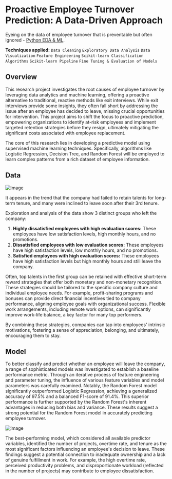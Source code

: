 # Proactive Employee Turnover Prediction: A Data-Driven Approach
Eyeing on the data of employee turnover that is preventable but often ignored - [Python EDA & ML](End-to-end_Machine-Learning-Project.ipynb).

**Techniques applied:** `Data Cleaning`  `Exploratory Data Analysis` `Data Visualization` 
`Feature Engineering` `Scikit-learn Classification Algorithms` `Scikit-learn Pipeline`
`Fine Tuning & Evaluation of Models`

## Overview 
This research project investigates the root causes of employee turnover by leveraging data analytics and machine learning, offering a proactive alternative to traditional, reactive methods like exit interviews.  While exit interviews provide some insights, they often fall short by addressing the issue after an employee has decided to leave, missing crucial opportunities for intervention.  This project aims to shift the focus to proactive prediction, empowering organizations to identify at-risk employees and implement targeted retention strategies before they resign, ultimately mitigating the significant costs associated with employee replacement.

The core of this research lies in developing a predictive model using supervised machine learning techniques.  Specifically, algorithms like Logistic Regression, Decision Tree, and Random Forest will be employed to learn complex patterns from a rich dataset of employee information.         

## Data 
![image](https://github.com/user-attachments/assets/d2dea926-ede1-4cc9-8782-69168ad1d47c)

It appears in the trend that the company had failed to retain talents for long-term tenure, and many were inclined to leave soon after their 3rd tenure.

Exploration and analysis of the data show 3 distinct groups who left the company:
1. **Highly dissatisfied employees with high evaluation scores:** These employees have low satisfaction levels, high monthly hours, and no promotions.
2. **Dissatisfied employees with low evaluation scores:** These employees have high satisfaction levels, low monthly hours, and no promotions.
3. **Satisfied employees with high evaluation scores:** These employees have high satisfaction levels but high monthly hours and still leave the company.

Often, top talents in the first group can be retained with effective short-term reward strategies that offer both monetary and non-monetary recognition.  These strategies should be tailored to the specific company culture and individual employee needs. For example, profit-sharing programs and bonuses can provide direct financial incentives tied to company performance, aligning employee goals with organizational success.  Flexible work arrangements, including remote work options, can significantly improve work-life balance, a key factor for many top performers. 

By combining these strategies, companies can tap into employees' intrinsic motivations, fostering a sense of appreciation, belonging, and ultimately, encouraging them to stay.  

## Model
To better classify and predict whether an employee will leave the company, a range of sophisticated models was investigated to establish a baseline performance metric. 
Through an iterative process of feature engineering and parameter tuning, the influence of various feature variables and model parameters was carefully examined.  Notably, the Random Forest model significantly outperformed Logistic Regression, achieving a generalized accuracy of 97.5% and a balanced F1-score of 91.4%.  This superior performance is further supported by the Random Forest's inherent advantages in reducing both bias and variance.  These results suggest a strong potential for the Random Forest model in accurately predicting employee turnover. <br>       

![image](https://github.com/user-attachments/assets/8439a866-0d6e-4c89-8dc2-12c881668cd3)

The best-performing model, which considered all available predictor variables, identified the number of projects, overtime rate, and tenure as the most significant factors influencing an employee's decision to leave.  These findings suggest a potential connection to inadequate ownership and a lack of genuine fulfillment in work.  For example, the high overtime rate, perceived productivity problems, and disproportionate workload (reflected in the number of projects) may contribute to employee dissatisfaction.
